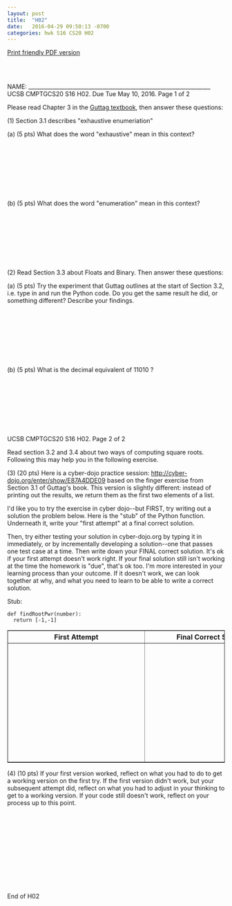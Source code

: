 ```yaml
---
layout: post
title:  "H02"
date:   2016-04-29 09:50:13 -0700
categories: hwk S16 CS20 H02
---
```


[Print friendly PDF version](http://www.cs.ucsb.edu/~pconrad/cs20/16S/pdf/CS20-S16-H02.pdf)

<div style="font-size:80%; page-break-before:always;margin-bottom:3em;">&nbsp;</div>

NAME: __________________________________________________________________<br>
UCSB CMPTGCS20 S16 H02.  Due Tue May 10, 2016.  Page 1 of 2<br>

Please read Chapter 3 in the [Guttag textbook](https://mitpress.mit.edu/books/introduction-computation-and-programming-using-python-0), then answer these questions:


(1) Section 3.1 describes "exhaustive enumeriation"

(a) (5 pts) What does the word "exhaustive" mean in this context? 

<div style="margin-bottom:8em;">&nbsp;</div>

(b) (5 pts) What does the word "enumeration" mean in this context? 

<div style="margin-bottom:8em;">&nbsp;</div>

(2) Read Section 3.3 about Floats and Binary. Then answer these questions:

(a) (5 pts) Try the experiment that Guttag outlines at the start of Section 3.2, i.e. type in and run the Python code.  Do you get the same result he did, or something different?  Describe your findings.

<div style="margin-bottom:8em;">&nbsp;</div>

(b) (5 pts) What is the decimal equivalent of 11010 ?

<div style="margin-bottom:8em;page-break-after:always;">&nbsp;</div>

UCSB CMPTGCS20 S16 H02.    Page 2 of 2

Read section 3.2 and 3.4 about two ways of computing square roots.  Following this may help you in the following exercise.

(3) (20 pts) Here is a cyber-dojo practice session: http://cyber-dojo.org/enter/show/E87A4DDE09 based on the finger exercise from Section 3.1 of Guttag's book.     This version is slightly different: instead of printing out the results, we return them as the first two elements of a list.   

I'd like you to try the exercise in cyber dojo--but FIRST, try writing out a solution the problem below.   Here is the "stub" of the Python function.  Underneath it, write your "first attempt" at a final correct solution.

Then, try either testing your solution in cyber-dojo.org by typing it in immediately, or by incrementally developing a solution--one that passes one test case at a time.    Then write down your FINAL correct solution.     It's ok if your first attempt doesn't work right.     If your final solution still isn't working at the time the homework is "due", that's ok too.  I'm more interested in your learning process than your outcome.  If it doesn't work, we can look together at why, and what you need to learn to be able to write a correct solution.

Stub:

~~~
def findRootPwr(number):
  return [-1,-1]
~~~

<table border="1">
<tr>
 <th style="width:200px">First Attempt</th>
 <th style="width:200px">Final Correct Solution</th>
</tr>
<tr>
 <td border="1"><div style="margin-bottom:8em;width:300px;"><br><br><br><br><br><br><br></div></td>
 <td border="1"><div style="margin-bottom:8em;width:300px;">&nbsp;</div></td>
</tr>
</table>

(4) (10 pts) If your first version worked, reflect on what you had to do to get a working version on the first try.   If the first version didn't work, but your subsequent attempt did, reflect on what you had to adjust in your thinking to get to a working version.  If your code still doesn't work, reflect on your process up to this point.


<div style="margin-bottom:12em;">&nbsp;</div>

End of H02

<div style="margin-bottom:1em;page-break-after:always">&nbsp;</div>
